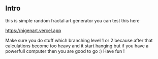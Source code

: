 ## Intro

this is simple random fractal art generator you can test this here

https://nigenart.vercel.app

Make sure you do stuff which branching level 1 or 2 because after that calculations
become too heavy and it start hanging but if you have a powerfull computer then you
are good to go :) Have fun ! 